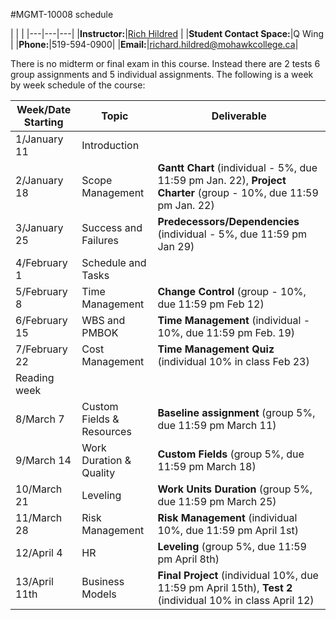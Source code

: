 #MGMT-10008 schedule

|&nbsp;|&nbsp;|
|---|---|---|
|**Instructor:**|[Rich Hildred](https://rhildred.github.io/calendar.html) |
|**Student Contact Space:**|Q Wing |
|**Phone:**|519-594-0900|
|**Email:**|richard.hildred@mohawkcollege.ca|

There is no midterm or final exam in this course. Instead there are 2 tests 6 group assignments and 5 individual assignments. The following is a week by week schedule of the course:

|Week/Date Starting|Topic|Deliverable|
|---|---|---|
|1/January 11|Introduction||
|2/January 18|Scope Management|**Gantt Chart** (individual - 5%, due 11:59 pm Jan. 22), **Project Charter** (group - 10%, due 11:59 pm Jan. 22)|
|3/January 25|Success and Failures|**Predecessors/Dependencies** (individual - 5%, due 11:59 pm Jan 29)|
|4/February 1|Schedule and Tasks||
|5/February 8|Time Management|**Change Control** (group - 10%, due 11:59 pm Feb 12)|
|6/February 15|WBS and PMBOK|**Time Management** (individual - 10%, due 11:59 pm Feb. 19)|
|7/February 22|Cost Management|**Time Management Quiz** (individual 10% in class Feb 23)|
|Reading week|||
|8/March 7|Custom Fields & Resources|**Baseline assignment** (group 5%, due 11:59 pm March 11)|
|9/March 14|Work Duration & Quality|**Custom Fields** (group 5%, due 11:59 pm March 18)|
|10/March 21|Leveling|**Work Units Duration** (group 5%, due 11:59 pm March 25)|
|11/March 28|Risk Management|**Risk Management** (individual 10%, due 11:59 pm April 1st)|
|12/April 4|HR|**Leveling** (group 5%, due 11:59 pm April 8th)|
|13/April 11th|Business Models|**Final Project** (individual 10%, due 11:59 pm April 15th), **Test 2** (individual 10% in class April 12)|
